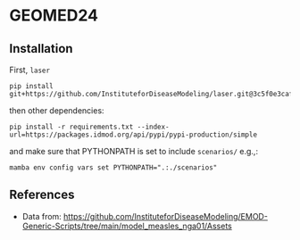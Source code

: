 # GEOMED24

## Installation

First, `laser`
```
pip install git+https://github.com/InstituteforDiseaseModeling/laser.git@3c5f0e3cafbb22abd62f55ee82db7e9a3b3fa792
```
then other dependencies:
```
pip install -r requirements.txt --index-url=https://packages.idmod.org/api/pypi/pypi-production/simple
```
and make sure that PYTHONPATH is set to include `scenarios/` e.g.,:
```
mamba env config vars set PYTHONPATH=".:./scenarios"
```

## References
- Data from: https://github.com/InstituteforDiseaseModeling/EMOD-Generic-Scripts/tree/main/model_measles_nga01/Assets